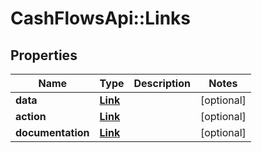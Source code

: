 # CashFlowsApi::Links

## Properties
Name | Type | Description | Notes
------------ | ------------- | ------------- | -------------
**data** | [**Link**](Link.md) |  | [optional] 
**action** | [**Link**](Link.md) |  | [optional] 
**documentation** | [**Link**](Link.md) |  | [optional] 

